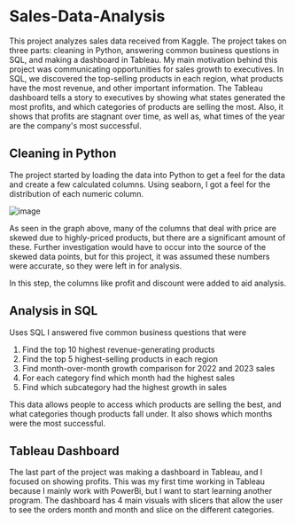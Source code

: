 # Sales-Data-Analysis

This project analyzes sales data received from Kaggle. The project takes on three parts: cleaning in Python, answering common business questions in SQL, and making a dashboard in Tableau. My main motivation behind this project was communicating opportunities for sales growth to executives. In SQL, we discovered the top-selling products in each region, what products have the most revenue, and other important information. The Tableau dashboard tells a story to executives by showing what states generated the most profits, and which categories of products are selling the most. Also, it shows that profits are stagnant over time, as well as, what times of the year are the company's most successful.

## Cleaning in Python

The project started by loading the data into Python to get a feel for the data and create a few calculated columns. Using seaborn, I got a feel for the distribution of each numeric column.

![image](https://github.com/user-attachments/assets/801a0854-8d03-4f6c-af24-70b00c48aee4)

As seen in the graph above, many of the columns that deal with price are skewed due to highly-priced products, but there are a significant amount of these. Further investigation would have to occur into the source of the skewed data points, but for this project, it was assumed these numbers were accurate, so they were left in for analysis. 

In this step, the columns like profit and discount were added to aid analysis.

## Analysis in SQL

Uses SQL I answered five common business questions that were

1. Find the top 10 highest revenue-generating products
2. Find the top 5 highest-selling products in each region
3. Find month-over-month growth comparison for 2022 and 2023 sales
4. For each category find which month had the highest sales
5. Find which subcategory had the highest growth in sales

This data allows people to access which products are selling the best, and what categories though products fall under. It also shows which months were the most successful.

## Tableau Dashboard

The last part of the project was making a dashboard in Tableau, and I focused on showing profits. This was my first time working in Tableau because I mainly work with PowerBi, but I want to start learning another program. The dashboard has 4 main visuals with slicers that allow the user to see the orders month and month and slice on the different categories. 

